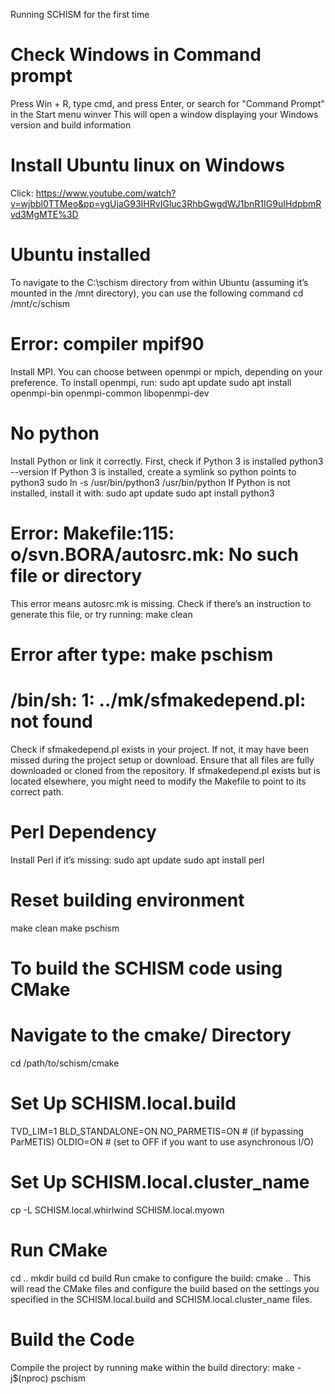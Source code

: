 Running SCHISM for the first time
# Check Windows in Command prompt
Press Win + R, type cmd, and press Enter, or search for "Command Prompt" in the Start menu
winver
This will open a window displaying your Windows version and build information
# Install Ubuntu linux on Windows
Click: https://www.youtube.com/watch?v=wjbbl0TTMeo&pp=ygUjaG93IHRvIGluc3RhbGwgdWJ1bnR1IG9uIHdpbmRvd3MgMTE%3D
# Ubuntu installed
To navigate to the C:\schism directory from within Ubuntu (assuming it’s mounted in the /mnt directory), you can use the following command
cd /mnt/c/schism
# Error: compiler mpif90
Install MPI. You can choose between openmpi or mpich, depending on your preference. To install openmpi, run: 
sudo apt update
sudo apt install openmpi-bin openmpi-common libopenmpi-dev
# No python
Install Python or link it correctly. First, check if Python 3 is installed
python3 --version
If Python 3 is installed, create a symlink so python points to python3
sudo ln -s /usr/bin/python3 /usr/bin/python
If Python is not installed, install it with:
sudo apt update
sudo apt install python3
# Error: Makefile:115: o/svn.BORA/autosrc.mk: No such file or directory
This error means autosrc.mk is missing.
Check if there’s an instruction to generate this file, or try running:
make clean
# Error after type: make pschism
# /bin/sh: 1: ../mk/sfmakedepend.pl: not found
Check if sfmakedepend.pl exists in your project. If not, it may have been missed during the project setup or download. Ensure that all files are fully downloaded or cloned from the repository.
If sfmakedepend.pl exists but is located elsewhere, you might need to modify the Makefile to point to its correct path.
# Perl Dependency
Install Perl if it’s missing:
sudo apt update
sudo apt install perl
# Reset building environment
make clean
make pschism
# To build the SCHISM code using CMake 
# Navigate to the cmake/ Directory
cd /path/to/schism/cmake
# Set Up SCHISM.local.build
TVD_LIM=1
BLD_STANDALONE=ON
NO_PARMETIS=ON    # (if bypassing ParMETIS)
OLDIO=ON          # (set to OFF if you want to use asynchronous I/O)
# Set Up SCHISM.local.cluster_name
cp -L SCHISM.local.whirlwind SCHISM.local.myown
# Run CMake
cd ..
mkdir build
cd build
Run cmake to configure the build:
cmake ..
This will read the CMake files and configure the build based on the settings you specified in the SCHISM.local.build and SCHISM.local.cluster_name files.
# Build the Code
Compile the project by running make within the build directory:
make -j$(nproc) pschism
